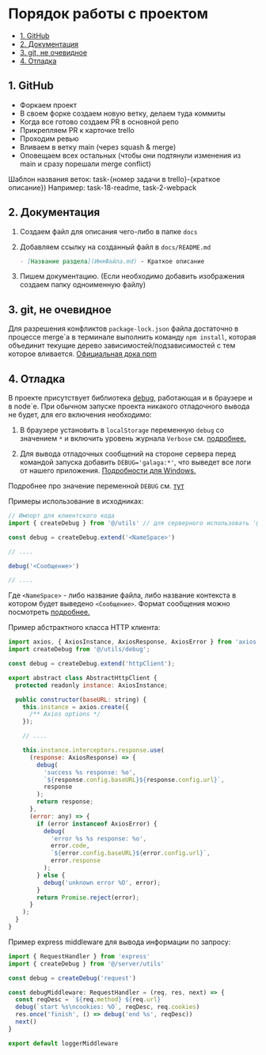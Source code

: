 # Порядок работы с проектом <!-- omit in toc -->

- [1. GitHub](#1-github)
- [2. Документация](#2-документация)
- [3. git, не очевидное](#3-git-не-очевидное)
- [4. Отладка](#4-отладка)

## 1. GitHub

- Форкаем проект
- В своем форке создаем новую ветку, делаем туда коммиты
- Когда все готово создаем PR в основной репо
- Прикрепляем PR к карточке trello
- Проходим ревью
- Вливаем в ветку main (через squash & merge)
- Оповещаем всех остальных (чтобы они подтянули изменения из main и сразу порешали merge conflict)

Шаблон названия веток: task-{номер задачи в trello}-{краткое описание})
Например: task-18-readme, task-2-webpack

## 2. Документация

1. Создаем файл для описания чего-либо в папке `docs`
2. Добавляем ссылку на созданный файл в `docs/README.md`

   ```markdown
   - [Название раздела](ИмяФайла.md) - Краткое описание
   ```

3. Пишем документацию. (Если необходимо добавить изображения создаем папку одноименную файлу)

## 3. git, не очевидное

Для разрешения конфликтов `package-lock.json` файла достаточно в процессе merge\`а в терминале выполнить команду `npm install`, которая объединит текущие дерево зависимостей/подзависимостей с тем которое вливается. [Официальная дока npm](https://docs.npmjs.com/cli/v6/configuring-npm/package-locks#resolving-lockfile-conflicts)

## 4. Отладка

В проекте присутствует библиотека [debug](https://github.com/debug-js/debug), работающая и в
браузере и в node`е. При обычном запуске проекта никакого отладочного вывода не будет, для
его включения необходимо:

1. В браузере установить в `localStorage` переменную `debug` со значением `*` и включить
   уровень журнала `Verbose` см. [подробнее.](https://github.com/debug-js/debug/blob/master/README.md#browser-support)

2. Для вывода отладочных сообщений на стороне сервера перед командой запуска добавить
   `DEBUG='galaga:*'`, что выведет все логи от нашего приложения. [Подробности для Windows.](https://github.com/debug-js/debug/blob/master/README.md#windows-command-prompt-notes)

Подробнее про значение переменной `DEBUG` см. [тут](https://github.com/debug-js/debug/blob/master/README.md#conventions)

Примеры использование в исходниках:

```javascript
// Импорт для клиентского кода
import { createDebug } from '@/utils' // для серверного использовать '@/server/utils'

const debug = createDebug.extend('<NameSpace>')

// ....

debug('<Сообщение>')

// ....
```

Где `<NameSpace>` - либо название файла, либо название контекста в котором будет выведено
`<Сообщение>`. Формат сообщения можно посмотреть [подробнее.](https://github.com/debug-js/debug/blob/master/README.md#formatters)

Пример абстрактного класса HTTP клиента:

```javascript
import axios, { AxiosInstance, AxiosResponse, AxiosError } from 'axios';
import createDebug from '@/utils/debug';

const debug = createDebug.extend('httpClient');

export abstract class AbstractHttpClient {
  protected readonly instance: AxiosInstance;

  public constructor(baseURL: string) {
    this.instance = axios.create({
      /** Axios options */
    });

    // ....

    this.instance.interceptors.response.use(
      (response: AxiosResponse) => {
        debug(
          'success %s response: %o',
          `${response.config.baseURL}${response.config.url}`,
          response
        );
        return response;
      },
      (error: any) => {
        if (error instanceof AxiosError) {
          debug(
            'error %s %s response: %o',
            error.code,
            `${error.config.baseURL}${error.config.url}`,
            error.response
          );
        } else {
          debug('unknown error %O', error);
        }
        return Promise.reject(error);
      }
    );
  }
}

```

Пример express middleware для вывода информации по запросу:

```javascript
import { RequestHandler } from 'express'
import { createDebug } from '@/server/utils'

const debug = createDebug('request')

const debugMiddleware: RequestHandler = (req, res, next) => {
  const reqDesc = `${req.method} ${req.url}`
  debug(`start %s\ncookies: %O`, reqDesc, req.cookies)
  res.once('finish', () => debug('end %s', reqDesc))
  next()
}

export default loggerMiddleware
```
